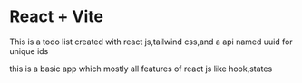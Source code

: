 # React + Vite

This is a todo list created with react js,tailwind css,and a api named uuid for unique ids

this is a basic app which mostly all features of react js like hook,states

